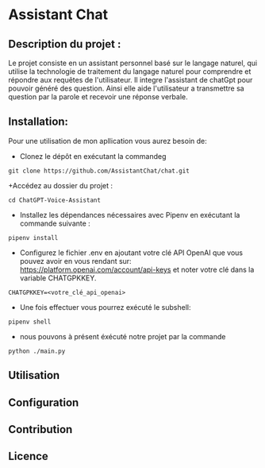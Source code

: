 # Assistant Chat

## Description du projet :

  Le projet consiste en un assistant personnel basé sur le langage naturel, qui utilise la technologie de traitement du langage naturel pour comprendre et répondre aux requêtes de l'utilisateur. Il integre l'assistant de chatGpt pour pouvoir généré des question. Ainsi elle aide l'utilisateur a transmettre sa question par la parole et recevoir une réponse verbale.
## Installation:

  Pour une utilisation de mon apllication vous aurez besoin de:
  + Clonez le dépôt en exécutant la commandeg
  ```
  git clone https://github.com/AssistantChat/chat.git
  ```
  +Accédez au dossier du projet :
  ```
  cd ChatGPT-Voice-Assistant
  ```
  + Installez les dépendances nécessaires avec Pipenv en exécutant la commande suivante :
 ```
 pipenv install
 ```
 + Configurez le fichier .env en ajoutant votre clé API OpenAI que vous pouvez avoir en vous rendant sur: https://platform.openai.com/account/api-keys et noter votre clé dans la variable CHATGPKKEY.
 ```
 CHATGPKKEY=<votre_clé_api_openai>
```

+ Une fois effectuer vous pourrez exécuté le subshell:
```
pipenv shell
```
+ nous pouvons à présent éxécuté notre projet par la commande 
```
python ./main.py
```
## Utilisation
## Configuration
## Contribution 
## Licence 
